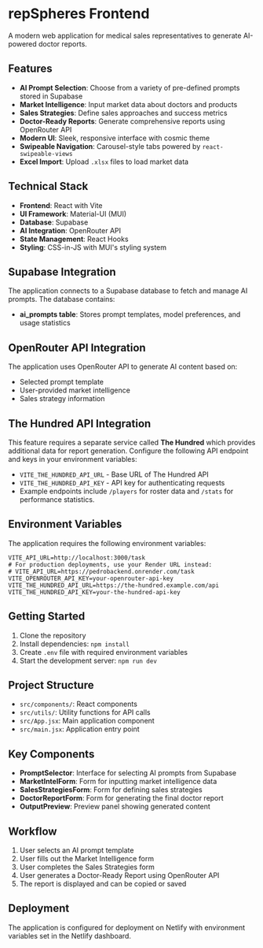 # repSpheres Frontend

A modern web application for medical sales representatives to generate AI-powered doctor reports.

## Features

- **AI Prompt Selection**: Choose from a variety of pre-defined prompts stored in Supabase
- **Market Intelligence**: Input market data about doctors and products
- **Sales Strategies**: Define sales approaches and success metrics
- **Doctor-Ready Reports**: Generate comprehensive reports using OpenRouter API
- **Modern UI**: Sleek, responsive interface with cosmic theme
- **Swipeable Navigation**: Carousel-style tabs powered by `react-swipeable-views`
- **Excel Import**: Upload `.xlsx` files to load market data

## Technical Stack

- **Frontend**: React with Vite
- **UI Framework**: Material-UI (MUI)
- **Database**: Supabase
- **AI Integration**: OpenRouter API
- **State Management**: React Hooks
- **Styling**: CSS-in-JS with MUI's styling system

## Supabase Integration

The application connects to a Supabase database to fetch and manage AI prompts. The database contains:

- **ai_prompts table**: Stores prompt templates, model preferences, and usage statistics

## OpenRouter API Integration

The application uses OpenRouter API to generate AI content based on:

- Selected prompt template
- User-provided market intelligence
- Sales strategy information

## The Hundred API Integration

This feature requires a separate service called **The Hundred** which provides
additional data for report generation. Configure the following API endpoint and
keys in your environment variables:

- `VITE_THE_HUNDRED_API_URL` - Base URL of The Hundred API
- `VITE_THE_HUNDRED_API_KEY` - API key for authenticating requests
- Example endpoints include `/players` for roster data and `/stats` for
  performance statistics.

## Environment Variables

The application requires the following environment variables:

```
VITE_API_URL=http://localhost:3000/task
# For production deployments, use your Render URL instead:
# VITE_API_URL=https://pedrobackend.onrender.com/task
VITE_OPENROUTER_API_KEY=your-openrouter-api-key
VITE_THE_HUNDRED_API_URL=https://the-hundred.example.com/api
VITE_THE_HUNDRED_API_KEY=your-the-hundred-api-key
```

## Getting Started

1. Clone the repository
2. Install dependencies: `npm install`
3. Create `.env` file with required environment variables
4. Start the development server: `npm run dev`

## Project Structure

- `src/components/`: React components
- `src/utils/`: Utility functions for API calls
- `src/App.jsx`: Main application component
- `src/main.jsx`: Application entry point

## Key Components

- **PromptSelector**: Interface for selecting AI prompts from Supabase
- **MarketIntelForm**: Form for inputting market intelligence data
- **SalesStrategiesForm**: Form for defining sales strategies
- **DoctorReportForm**: Form for generating the final doctor report
- **OutputPreview**: Preview panel showing generated content

## Workflow

1. User selects an AI prompt template
2. User fills out the Market Intelligence form
3. User completes the Sales Strategies form
4. User generates a Doctor-Ready Report using OpenRouter API
5. The report is displayed and can be copied or saved

## Deployment

The application is configured for deployment on Netlify with environment variables set in the Netlify dashboard.

